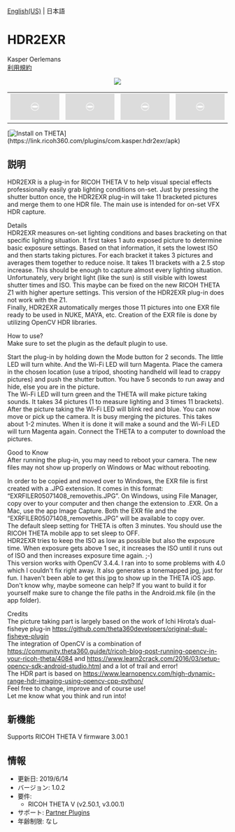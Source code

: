 [English(US)](README.md) | 日本語

# HDR2EXR

Kasper Oerlemans  
[利用規約](http://www.apache.org/licenses/LICENSE-2.0)

<div align="center"><img src="./1.png"><table><tr><td><img src="./2.png"></td><td><img src="./3.png"></td><td><img src="./4.png"></td><td><img src="./5.png"></td></tr></table></div>

[![Install on THETA](https://assets.ricoh360.com/image/upload/v1/front/theta/install-button.svg?)](https://link.ricoh360.com/plugins/com.kasper.hdr2exr/apk)

## 説明

<div id="plugin-description">

HDR2EXR is a plug-in for RICOH THETA V to help visual special effects professionally easily grab lighting conditions on-set. Just by pressing the shutter button once, the HDR2EXR plug-in will take 11 bracketed pictures and merge them to one HDR file. The main use is intended for on-set VFX HDR capture.  
  
Details  
HDR2EXR measures on-set lighting conditions and bases bracketing on that specific lighting situation. It first takes 1 auto exposed picture to determine basic exposure settings. Based on that information, it sets the lowest ISO and then starts taking pictures.
For each bracket it takes 3 pictures and averages them together to reduce noise. It takes 11 brackets with a 2.5 stop increase. This should be enough to capture almost every lighting situation. Unfortunately, very bright light (like the sun) is still visible with lowest shutter times and ISO. This maybe can be fixed on the new RICOH THETA Z1 with higher aperture settings. This version of the HDR2EXR plug-in does not work with the Z1.  
Finally, HDR2EXR automatically merges those 11 pictures into one EXR file ready to be used in NUKE, MAYA, etc. Creation of the EXR file is done by utilizing OpenCV HDR libraries.  
  
  
How to use?  
Make sure to set the plugin as the default plugin to use.  
  
Start the plug-in by holding down the Mode button for 2 seconds. The little LED will turn white. And the Wi-Fi LED will turn Magenta.
Place the camera in the chosen location (use a tripod, shooting handheld will lead to crappy pictures) and push the shutter button. You have 5 seconds to run away and hide, else you are in the picture.  
The Wi-Fi LED will turn green and the THETA will make picture taking sounds. It takes 34 pictures (1 to measure lighting and 3 times 11 brackets).  
After the picture taking the Wi-Fi LED will blink red and blue. You can now move or pick up the camera. It is busy merging the pictures. This takes about 1-2 minutes. When it is done it will make a sound and the Wi-Fi LED will turn Magenta again.
Connect the THETA to a computer to download the pictures.  
  
Good to Know  
After running the plug-in, you may need to reboot your camera. The new files may not show up properly on Windows or Mac without rebooting.  
  
In order to be copied and moved over to Windows, the EXR file is first created with a .JPG extension. It comes in this format: “EXRFILER05071408_removethis.JPG”. On Windows, using File Manager, copy over to your computer and then change the extension to .EXR. On a Mac, use the app Image Capture. Both the EXR file and the “EXRFILER05071408_removethis.JPG” will be available to copy over.  
The default sleep setting for THETA is often 3 minutes. You should use the RICOH THETA mobile app to set sleep to OFF.  
HDR2EXR tries to keep the ISO as low as possible but also the exposure time. When exposure gets above 1 sec, it increases the ISO until it runs out of ISO and then increases exposure time again. ;-)  
This version works with OpenCV 3.4.4. I ran into to some problems with 4.0 which I couldn't fix right away. It also generates a tonemapped jpg, just for fun. I haven't been able to get this jpg to show up in the THETA iOS app. Don't know why, maybe someone can help?
If you want to build it for yourself make sure to change the file paths in the Android.mk file (in the app folder).  
  
Credits  
The picture taking part is largely based on the work of Ichi Hirota’s dual-fisheye plug-in https://github.com/theta360developers/original-dual-fisheye-plugin  
The integration of OpenCV is a combination of https://community.theta360.guide/t/ricoh-blog-post-running-opencv-in-your-ricoh-theta/4084 and https://www.learn2crack.com/2016/03/setup-opencv-sdk-android-studio.html and a lot of trail and error!  
The HDR part is based on https://www.learnopencv.com/high-dynamic-range-hdr-imaging-using-opencv-cpp-python/  
Feel free to change, improve and of course use!  
Let me know what you think and run into!  

</div>

## 新機能

<div id="plugin-whats-new">

Supports RICOH THETA V firmware 3.00.1

</div>

## 情報

- 更新日: 2019/6/14
- バージョン: 1.0.2
- 要件:
  - RICOH THETA V (v2.50.1, v3.00.1)
- サポート: [Partner Plugins](https://community.theta360.guide/t/hdr-plugin-to-automatically-create-exr-file-for-vfx-use/4132)
- 年齢制限: なし
